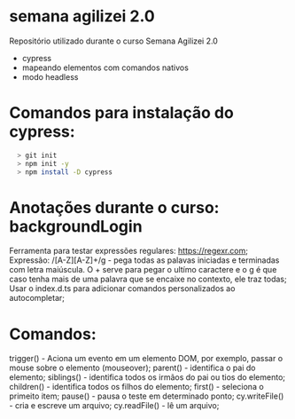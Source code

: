 # semana agilizei 2.0

Repositório utilizado durante o curso Semana Agilizei 2.0

  - cypress
  - mapeando elementos com comandos nativos
  - modo headless
  
# Comandos para instalação do cypress:
```sh
  > git init    
  > npm init -y   
  > npm install -D cypress
```

# Anotações durante o curso: backgroundLogin
Ferramenta para testar expressões regulares: https://regexr.com;
Expressão: /[A-Z][A-Z]+/g - pega todas as palavas iniciadas e terminadas com letra maiúscula. O + serve para pegar o 
ultímo caractere e o g é que caso tenha mais de uma palavra que se encaixe no contexto, ele traz todas;
Usar o index.d.ts para adicionar comandos personalizados ao autocompletar;




# Comandos: 
trigger() - Aciona um evento em um elemento DOM, por exemplo, passar o mouse sobre o elemento (mouseover);
parent() - identifica o pai do elemento;
siblings() - identifica todos os irmãos do pai ou tios do elemento;
children() - identifica todos os filhos do elemento;
first() - seleciona o primeito item; 
pause() - pausa o teste em determinado ponto;
cy.writeFile() - cria e escreve um arquivo; 
cy.readFile() - lê um arquivo;